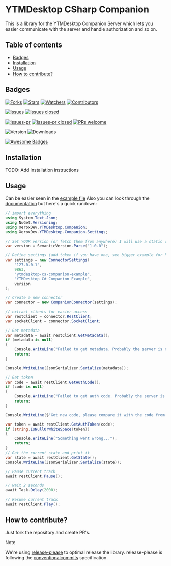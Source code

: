 # YTMDesktop CSharp Companion

This is a library for the YTMDesktop Companion Server which lets you easier communicate with the server and handle
authorization and so on.

## Table of contents
<!-- toc -->

- [Badges](#badges)
- [Installation](#installation)
- [Usage](#usage)
- [How to contribute?](#how-to-contribute)

<!-- tocstop -->

## Badges

[![Forks](https://img.shields.io/github/forks/XeroxDev/ytmdesktop-cs-companion?color=blue&style=for-the-badge)](https://github.com/XeroxDev/ytmdesktop-cs-companion/network/members)  [![Stars](https://img.shields.io/github/stars/XeroxDev/ytmdesktop-cs-companion?color=yellow&style=for-the-badge)](https://github.com/XeroxDev/ytmdesktop-cs-companion/stargazers) [![Watchers](https://img.shields.io/github/watchers/XeroxDev/ytmdesktop-cs-companion?color=lightgray&style=for-the-badge)](https://github.com/XeroxDev/ytmdesktop-cs-companion/watchers) [![Contributors](https://img.shields.io/github/contributors/XeroxDev/ytmdesktop-cs-companion?color=green&style=for-the-badge)](https://github.com/XeroxDev/ytmdesktop-cs-companion/graphs/contributors)

[![Issues](https://img.shields.io/github/issues/XeroxDev/ytmdesktop-cs-companion?color=yellow&style=for-the-badge)](https://github.com/XeroxDev/ytmdesktop-cs-companion/issues) [![Issues closed](https://img.shields.io/github/issues-closed/XeroxDev/ytmdesktop-cs-companion?color=yellow&style=for-the-badge)](https://github.com/XeroxDev/ytmdesktop-cs-companion/issues?q=is%3Aissue+is%3Aclosed)

[![Issues-pr](https://img.shields.io/github/issues-pr/XeroxDev/ytmdesktop-cs-companion?color=yellow&style=for-the-badge)](https://github.com/XeroxDev/ytmdesktop-cs-companion/pulls) [![Issues-pr closed](https://img.shields.io/github/issues-pr-closed/XeroxDev/ytmdesktop-cs-companion?color=yellow&style=for-the-badge)](https://github.com/XeroxDev/ytmdesktop-cs-companion/pulls?q=is%3Apr+is%3Aclosed) [![PRs welcome](https://img.shields.io/badge/PRs-welcome-brightgreen.svg?style=for-the-badge)](https://github.com/XeroxDev/ytmdesktop-cs-companion/compare)

![Version](https://img.shields.io/nuget/v/XeroxDev.YTMDesktop.Companion?style=for-the-badge) ![Downloads](https://img.shields.io/nuget/dt/XeroxDev.YTMDesktop.Companion?style=for-the-badge)

[![Awesome Badges](https://img.shields.io/badge/badges-awesome-green?style=for-the-badge)](https://shields.io)


## Installation

TODO: Add installation instructions

## Usage

Can be easier seen in the [example file](https://github.com/XeroxDev/ytmdesktop-cs-companion/blob/main/YTMDesktopCompanion.Example/Program.cs)
Also you can look through the [documentation](https://xeroxdev.github.io/ytmdesktop-cs-companion/) but here's a quick rundown:

```csharp
// import everything
using System.Text.Json;
using NuGet.Versioning;
using XeroxDev.YTMDesktop.Companion;
using XeroxDev.YTMDesktop.Companion.Settings;

// Set YOUR version (or fetch them from anywhere) I will use a static version for this example 
var version = SemanticVersion.Parse("1.0.0");

// Define settings (add token if you have one, see bigger example for how this could be done)
var settings = new ConnectorSettings(
    "127.0.0.1",
    9863,
    "ytmdesktop-cs-companion-example",
    "YTMDesktop C# Companion Example",
    version
);

// Create a new connector
var connector = new CompanionConnector(settings);

// extract clients for easier access
var restClient = connector.RestClient;
var socketClient = connector.SocketClient;

// Get metadata
var metadata = await restClient.GetMetadata();
if (metadata is null)
{
    Console.WriteLine("Failed to get metadata. Probably the server is not running or the settings are wrong.");
    return;
}

Console.WriteLine(JsonSerializer.Serialize(metadata));

// Get token
var code = await restClient.GetAuthCode();
if (code is null)
{
    Console.WriteLine("Failed to get auth code. Probably the server is not running or the settings are wrong.");
    return;
}

Console.WriteLine($"Got new code, please compare it with the code from YTMDesktop: {code}");

var token = await restClient.GetAuthToken(code);
if (string.IsNullOrWhiteSpace(token))
{
    Console.WriteLine("Something went wrong...");
    return;
}
// Get the current state and print it
var state = await restClient.GetState();
Console.WriteLine(JsonSerializer.Serialize(state));

// Pause current track
await restClient.Pause();

// wait 2 seconds
await Task.Delay(2000);

// Resume current track
await restClient.Play();
```

## How to contribute?

Just fork the repository and create PR's.

> [!NOTE]
> We're using [release-please](https://github.com/googleapis/release-please) to optimal release the library.
> release-please is following the [conventionalcommits](https://www.conventionalcommits.org) specification.